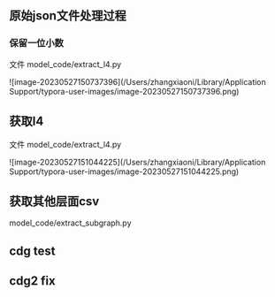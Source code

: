 ## 原始json文件处理过程

### 保留一位小数

文件 model_code/extract_l4.py

![image-20230527150737396](/Users/zhangxiaoni/Library/Application Support/typora-user-images/image-20230527150737396.png)



## 获取l4

文件 model_code/extract_l4.py

![image-20230527151044225](/Users/zhangxiaoni/Library/Application Support/typora-user-images/image-20230527151044225.png)



## 获取其他层面csv

model_code/extract_subgraph.py

## cdg test

## cdg2 fix